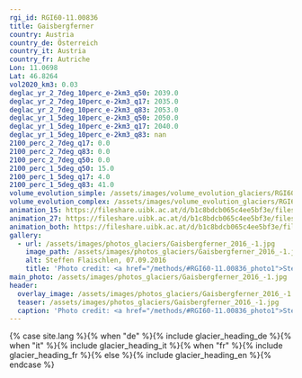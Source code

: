 ```yaml
---
rgi_id: RGI60-11.00836
title: Gaisbergferner
country: Austria
country_de: Österreich
country_it: Austria
country_fr: Autriche
Lon: 11.0698
Lat: 46.8264
vol2020_km3: 0.03
deglac_yr_2_7deg_10perc_e-2km3_q50: 2039.0
deglac_yr_2_7deg_10perc_e-2km3_q17: 2035.0
deglac_yr_2_7deg_10perc_e-2km3_q83: 2053.0
deglac_yr_1_5deg_10perc_e-2km3_q50: 2050.0
deglac_yr_1_5deg_10perc_e-2km3_q17: 2040.0
deglac_yr_1_5deg_10perc_e-2km3_q83: nan
2100_perc_2_7deg_q17: 0.0
2100_perc_2_7deg_q83: 0.0
2100_perc_2_7deg_q50: 0.0
2100_perc_1_5deg_q50: 15.0
2100_perc_1_5deg_q17: 4.0
2100_perc_1_5deg_q83: 41.0
volume_evolution_simple: /assets/images/volume_evolution_glaciers/RGI60-11.00836_simple_en.png
volume_evolution_complex: /assets/images/volume_evolution_glaciers/RGI60-11.00836_complex_en.png
animation_15: https://fileshare.uibk.ac.at/d/b1c8bdcb065c4ee5bf3e/files/?p=%2FRGI60-11.00836_%2B1.5%C2%B0C.mp4&dl=1
animation_27: https://fileshare.uibk.ac.at/d/b1c8bdcb065c4ee5bf3e/files/?p=%2FRGI60-11.00836_%2B2.7%C2%B0C.mp4&dl=1
animation_both: https://fileshare.uibk.ac.at/d/b1c8bdcb065c4ee5bf3e/files/?p=%2FRGI60-11.00836_both.mp4&dl=1
gallery:
  - url: /assets/images/photos_glaciers/Gaisbergferner_2016_-1.jpg
    image_path: /assets/images/photos_glaciers/Gaisbergferner_2016_-1.jpg
    alt: Steffen Flaischlen, 07.09.2016
    title: 'Photo credit: <a href="/methods/#RGI60-11.00836_photo1">Steffen Flaischlen, 07.09.2016</a>'
main_photo: /assets/images/photos_glaciers/Gaisbergferner_2016_-1.jpg
header:
  overlay_image: /assets/images/photos_glaciers/Gaisbergferner_2016_-1.jpg
  teaser: /assets/images/photos_glaciers/Gaisbergferner_2016_-1.jpg
  caption: 'Photo credit: <a href="/methods/#RGI60-11.00836_photo1">Steffen Flaischlen, 07.09.2016</a>'
---
```

{% case site.lang %}{% when "de" %}{% include glacier_heading_de %}{% when "it" %}{% include glacier_heading_it %}{% when "fr" %}{% include glacier_heading_fr %}{% else %}{% include glacier_heading_en %}{% endcase %}